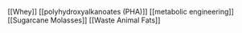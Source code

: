 [[Whey]]
[[polyhydroxyalkanoates (PHA)]]
[[metabolic engineering]]
[[Sugarcane Molasses]]
[[Waste Animal Fats]]
